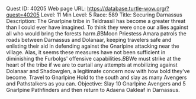 Quest ID: 40205
Web page URL: https://database.turtle-wow.org/?quest=40205
Level: 11
Min Level: 5
Race: 589
Title: Securing Darnassus
Description: The Gnarlpine tribe in Teldrassil has become a greater threat than I could ever have imagined. To think they were once our allies against all who would bring the forests harm.$B$BMoon Priestess Amara patrols the roads between Darnassus and Dolanaar, keeping travelers safe and enlisting their aid in defending against the Gnarlpine attacking near the village. Alas, it seems these measures have not been sufficient in diminishing the Furbolgs' offensive capabilities.$B$BWe must strike at the heart of the tribe if we are to curtail any attempts at mobilizing against Dolanaar and Shadowglen, a legitimate concern now with how bold they've become. Travel to Gnarlpine Hold to the south and slay as many Avengers and Pathstalkers as you can.
Objective: Slay 10 Gnarlpine Avengers and 5 Gnarlpine Pathfinders and then return to Adaena Oakleaf in Darnassus.

